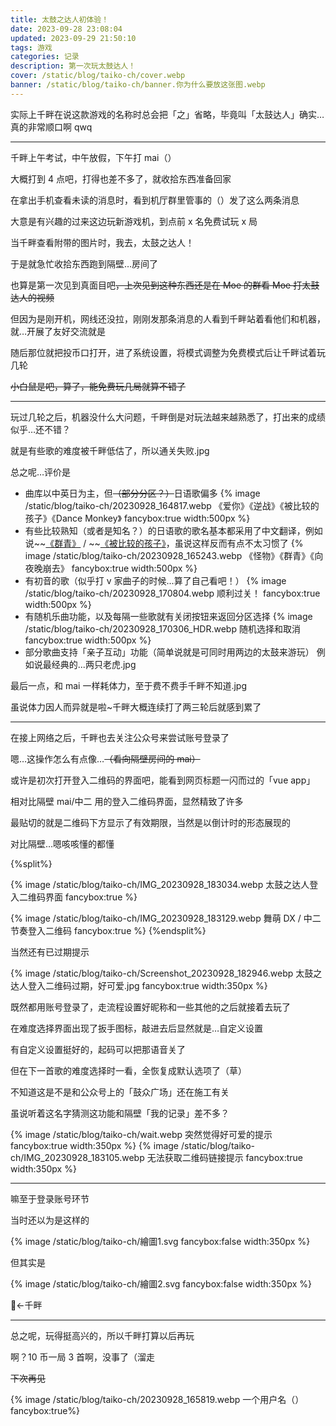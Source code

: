 ```yaml
---
title: 太鼓之达人初体验！
date: 2023-09-28 23:08:04
updated: 2023-09-29 21:50:10
tags: 游戏
categories: 记录
description: 第一次玩太鼓达人！
cover: /static/blog/taiko-ch/cover.webp
banner: /static/blog/taiko-ch/banner.你为什么要放这张图.webp
---
```

实际上千畔在说这款游戏的名称时总会把「之」省略，毕竟叫「太鼓达人」确实…真的非常顺口啊 qwq

---

千畔上午考试，中午放假，下午打 mai（）

大概打到 4 点吧，打得也差不多了，就收拾东西准备回家

在拿出手机查看未读的消息时，看到机厅群里管事的（）发了这么两条消息

大意是有兴趣的过来这边玩新游戏机，到点前 x 名免费试玩 x 局

当千畔查看附带的图片时，我去，太鼓之达人！

于是就急忙收拾东西跑到隔壁…房间了

也算是第一次见到真面目吧~~，上次见到这种东西还是在 Moe 的群看 Moe 打太鼓达人的视频~~

但因为是刚开机，网线还没拉，刚刚发那条消息的人看到千畔站着看他们和机器，就…开展了友好交流就是

随后那位就把投币口打开，进了系统设置，将模式调整为免费模式后让千畔试着玩几轮

~~小白鼠是吧，算了，能免费玩几局就算不错了~~

---

玩过几轮之后，机器没什么大问题，千畔倒是对玩法越来越熟悉了，打出来的成绩似乎…还不错？

就是有些歌的难度被千畔低估了，所以通关失败.jpg

总之呢…评价是

- 曲库以中英日为主，但~~（部分分区？）~~日语歌偏多
  {% image /static/blog/taiko-ch/20230928_164817.webp 《爱你》《逆战》《被比较的孩子》《Dance Monkey》 fancybox:true width:500px %}
- 有些比较熟知（或者是知名？）的日语歌的歌名基本都采用了中文翻译，例如说~~[《群青》](https://www.youtube.com/watch?v=Y4nEEZwckuU) / ~~[《被比较的孩子》](https://www.youtube.com/watch?v=olWvy0PiLfA)，虽说这样反而有点不太习惯了
  {% image /static/blog/taiko-ch/20230928_165243.webp 《怪物》《群青》《向夜晚崩去》 fancybox:true width:500px %}
- 有初音的歌（似乎打 v 家曲子的时候...算了自己看吧！）
  {% image /static/blog/taiko-ch/20230928_170804.webp 顺利过关！ fancybox:true width:500px %}
- 有随机乐曲功能，以及每隔一些歌就有关闭按钮来返回分区选择
  {% image /static/blog/taiko-ch/20230928_170306_HDR.webp 随机选择和取消 fancybox:true width:500px %}
- 部分歌曲支持「亲子互动」功能（简单说就是可同时用两边的太鼓来游玩）
  例如说最经典的...两只老虎.jpg

最后一点，和 mai 一样耗体力，至于费不费手千畔不知道.jpg

虽说体力因人而异就是啦~千畔大概连续打了两三轮后就感到累了

---

在接上网络之后，千畔也去关注公众号来尝试账号登录了

嗯…这操作怎么有点像…~~（看向隔壁房间的 mai）~~

或许是初次打开登入二维码的界面吧，能看到网页标题一闪而过的「vue app」

相对比隔壁 mai/中二 用的登入二维码界面，显然精致了许多

最贴切的就是二维码下方显示了有效期限，当然是以倒计时的形态展现的

对比隔壁…嗯咳咳懂的都懂

{%split%}
<!-- cell left -->
{% image /static/blog/taiko-ch/IMG_20230928_183034.webp 太鼓之达人登入二维码界面 fancybox:true %}
<!-- cell right -->
{% image /static/blog/taiko-ch/IMG_20230928_183129.webp 舞萌 DX / 中二节奏登入二维码 fancybox:true %}
{%endsplit%}

当然还有已过期提示

{% image /static/blog/taiko-ch/Screenshot_20230928_182946.webp 太鼓之达人登入二维码过期，好可爱.jpg fancybox:true width:350px %}

既然都用账号登录了，走流程设置好昵称和一些其他的之后就接着去玩了

在难度选择界面出现了扳手图标，敲进去后显然就是…自定义设置

有自定义设置挺好的，起码可以把那语音关了

但在下一首歌的难度选择时一看，全恢复成默认选项了（草）

不知道这是不是和公众号上的「鼓众广场」还在施工有关

虽说听着这名字猜测这功能和隔壁「我的记录」差不多？

{% image /static/blog/taiko-ch/wait.webp 突然觉得好可爱的提示 fancybox:true width:350px %}
{% image /static/blog/taiko-ch/IMG_20230928_183105.webp 无法获取二维码链接提示 fancybox:true width:350px %}

---

嘛至于登录账号环节

当时还以为是这样的

{% image /static/blog/taiko-ch/繪圖1.svg fancybox:false width:350px %}

但其实是

{% image /static/blog/taiko-ch/繪圖2.svg fancybox:false width:350px %}

🤡←千畔

---

总之呢，玩得挺高兴的，所以千畔打算以后再玩

啊？10 币一局 3 首啊，没事了（溜走

~~下次再见~~

{% image /static/blog/taiko-ch/20230928_165819.webp 一个用户名（） fancybox:true%}